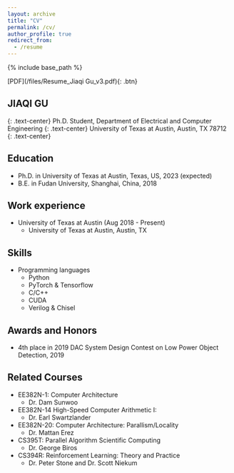 ```yaml
---
layout: archive
title: "CV"
permalink: /cv/
author_profile: true
redirect_from:
  - /resume
---
```


{% include base_path %}

[PDF](/files/Resume_Jiaqi Gu_v3.pdf){: .btn}

## JIAQI GU
{: .text-center}
Ph.D. Student,  Department of Electrical and Computer Engineering
{: .text-center}
University of Texas at Austin,  Austin, TX 78712
{: .text-center}

Education
------
* Ph.D. in University of Texas at Austin, Texas, US, 2023 (expected)
* B.E. in Fudan University, Shanghai, China, 2018


Work experience
------
* University of Texas at Austin (Aug 2018 - Present)
  * University of Texas at Austin, Austin, TX


Skills
------
* Programming languages
  * Python
  * PyTorch \& Tensorflow
  * C/C++
  * CUDA
  * Verilog \& Chisel


Awards and Honors
------
* 4th place in 2019 DAC System Design Contest on Low Power Object Detection, 2019


Related Courses
------
* EE382N-1: Computer Architecture
  * Dr. Dam Sunwoo
* EE382N-14 High-Speed Computer Arithmetic I:
  * Dr. Earl Swartzlander
* EE382N-20: Computer Architecture: Parallism/Locality
  * Dr. Mattan Erez
* CS395T: Parallel Algorithm Scientific Computing
  * Dr. George Biros
* CS394R: Reinforcement Learning: Theory and Practice
  * Dr. Peter Stone and Dr. Scott Niekum
